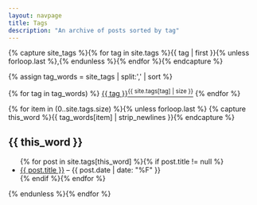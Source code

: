 ```yaml
---
layout: navpage
title: Tags
description: "An archive of posts sorted by tag"
---
```


<!-- Adapted from https://github.com/LanyonM/lanyonm.github.io/blob/master/tags.html -->

{% capture site_tags %}{% for tag in site.tags %}{{ tag | first }}{% unless forloop.last %},{% endunless %}{% endfor %}{% endcapture %}
<!-- site_tags: {{ site_tags }} -->
{% assign tag_words = site_tags | split:',' | sort %}
<!-- tag_words: {{ tag_words }} -->

<div id="tags">
  {% for tag in tag_words) %}
    <a href="#{{ tag | cgi_escape }}">{{ tag }}<sup>{{ site.tags[tag] | size }}</sup></a>
  {% endfor %}


  {% for item in (0..site.tags.size) %}{% unless forloop.last %}
    {% capture this_word %}{{ tag_words[item] | strip_newlines }}{% endcapture %}
  <h2 id="{{ this_word | cgi_escape }}">{{ this_word }}</h2>
  <ul class="posts">
    {% for post in site.tags[this_word] %}{% if post.title != null %}
    <li itemscope><a href="{{ post.url }}">{{ post.title }}</a> &ndash; <span class="entry-date"><time datetime="{{ post.date | date_to_xmlschema }}" itemprop="datePublished">{{ post.date | date: "%F" }}</time></span></li>
    {% endif %}{% endfor %}
  </ul>
  {% endunless %}{% endfor %}
</div>